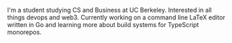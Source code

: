 I'm a student studying CS and Business at UC Berkeley. Interested in all things devops and web3. Currently working on a command line LaTeX editor written in Go and learning more about build systems for TypeScript monorepos.
